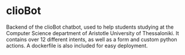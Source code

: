 # clioBot
Backend of the clioBot chatbot, used to help students studying at the Computer Science department of Aristotle University of Thessaloniki. It contains over 12 different intents, as well as a form and custom python actions. A dockerfile is also included for easy deployment.
